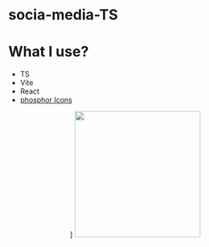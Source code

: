 ﻿# socia-media-TS

# What I use?

<ul>
    <li>TS</li>
    <li>Vite</li>
    <li>React</li>
    <li><a href='https://phosphoricons.com'>phosphor Icons</a></li>
</ul>

<div align="center">]
    <img src="https://avatars.githubusercontent.com/u/72263429?v=4" alt="" width = '250px'>
</center>
